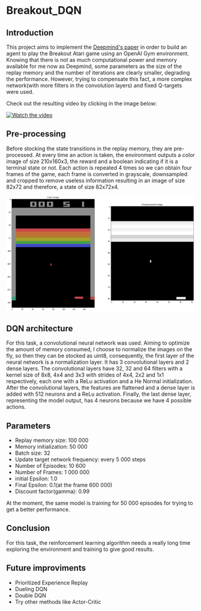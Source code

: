 # Breakout_DQN

## Introduction
This project aims to implement the [Deepmind's paper](https://deepmind.com/research/publications/playing-atari-deep-reinforcement-learning) in order to build an agent to play the Breakout Atari game using an OpenAI Gym environment. Knowing that there is not as much computational power and memory available for me now as Deepmind, some parameters as the size of the replay memory and the number of iterations are clearly smaller, degrading the performance. However, trying to compensate this fact, a more complex network(with more filters in the convolution layers) and fixed Q-targets were used.

Check out the resulting video by clicking in the image below:

[![Watch the video](http://i3.ytimg.com/vi/vH4TlVDMyms/hqdefault.jpg)](https://youtu.be/vH4TlVDMyms)

## Pre-processing
Before stocking the state transitions in the replay memory, they are pre-processed. At every time an action is taken, the environment outputs a color image of size 210x160x3, the reward and a boolean indicating if it is a terminal state or not. Each action is repeated 4 times so we can obtain four frames of the game, each frame is converted in grayscale, downsampled and cropped to remove useless information resulting in an image of size 82x72 and therefore, a state of size 82x72x4. 

![alt text](https://github.com/cfcv/Breakout_DQN/blob/master/images/processing.png)

## DQN architecture
For this task, a convolutional neural network was used. Aiming to optimize the amount of memory consumed, I choose to normalize the images on the fly, so then they can be stocked as uint8, consequently, the first layer of the neural network is a normalization layer. It has 3 convolutional layers and 2 dense layers. The convolutional layers have 32, 32 and 64 filters with a kernel size of 8x8, 4x4 and 3x3 with strides of 4x4, 2x2 and 1x1 respectively, each one with a ReLu activation and a He Normal initialization. After the convolutional layers, the features are flattened and a dense layer is added with 512 neurons and a ReLu activation. Finally, the last dense layer, representing the model output, has 4 neurons because we have 4 possible actions.

## Parameters
* Replay memory size: 100 000
* Memory initialization: 50 000
* Batch size: 32
* Update target network frequency: every 5 000 steps
* Number of Episodes: 10 600
* Number of Frames: 1 000 000
* initial Epsilon: 1.0
* Final Epsilon: 0.1(at the frame 600 000)
* Discount factor(gamma): 0.99

At the moment, the same model is training for 50 000 episodes for trying to get a better performance. 


## Conclusion
For this task, the reinforcement learning algorithm needs a really long time exploring the environment and training to give good results.

## Future improviments
* Prioritized Experience Replay 
* Dueling DQN 
* Double DQN
* Try other methods like Actor-Critic

